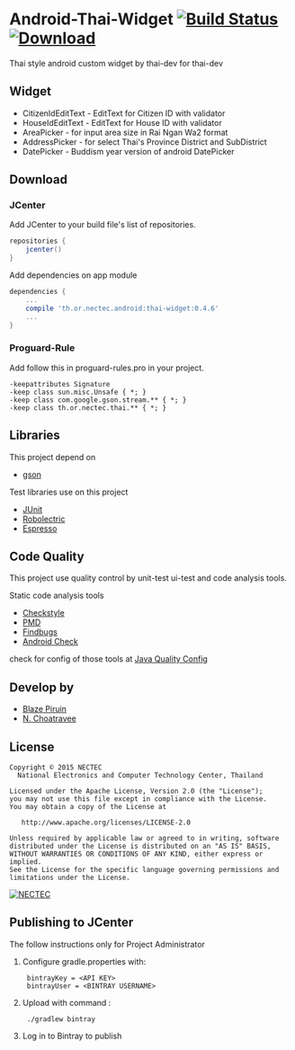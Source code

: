 # Android-Thai-Widget [![Build Status](https://travis-ci.org/nectec-wisru/android-ThaiWidget.svg?branch=master)](https://travis-ci.org/nectec-wisru/android-ThaiWidget) [ ![Download](https://api.bintray.com/packages/nectec-wisru/maven/thai-widget/images/download.svg) ](https://bintray.com/nectec-wisru/maven/thai-widget/_latestVersion)

Thai style android custom widget by thai-dev for thai-dev

## Widget

- CitizenIdEditText - EditText for Citizen ID with validator
- HouseIdEditText - EditText for House ID with validator
- AreaPicker - for input area size in Rai Ngan Wa2 format
- AddressPicker - for select Thai's Province District and SubDistrict
- DatePicker - Buddism year version of android DatePicker

## Download

### JCenter

Add JCenter to your build file's list of repositories.

```gradle
repositories {
    jcenter()
}
```

Add dependencies on app module

```gradle
dependencies {
    ...
    compile 'th.or.nectec.android:thai-widget:0.4.6'
    ...
}
```

### Proguard-Rule

Add follow this in proguard-rules.pro in your project.

```proguard
-keepattributes Signature
-keep class sun.misc.Unsafe { *; }
-keep class com.google.gson.stream.** { *; }
-keep class th.or.nectec.thai.** { *; }
```

## Libraries
This project depend on

- [gson](https://github.com/google/gson)

Test libraries use on this project

- [JUnit](http://junit.org/)
- [Robolectric](http://robolectric.org/)
- [Espresso](https://google.github.io/android-testing-support-library/)

## Code Quality

This project use quality control by unit-test ui-test and code analysis tools.

Static code analysis tools

- [Checkstyle](http://checkstyle.sourceforge.net/) 
- [PMD](https://pmd.github.io/)
- [Findbugs](http://findbugs.sourceforge.net/)
- [Android Check](https://github.com/noveogroup/android-check)

check for config of those tools at [Java Quality Config](https://github.com/Blazei/java-quality-config)

## Develop by

- [Blaze Piruin](https://github.com/Blazei)
- [N. Choatravee](https://github.com/chncs23)

License
--------

    Copyright © 2015 NECTEC
      National Electronics and Computer Technology Center, Thailand

    Licensed under the Apache License, Version 2.0 (the "License");
    you may not use this file except in compliance with the License.
    You may obtain a copy of the License at

       http://www.apache.org/licenses/LICENSE-2.0

    Unless required by applicable law or agreed to in writing, software
    distributed under the License is distributed on an "AS IS" BASIS,
    WITHOUT WARRANTIES OR CONDITIONS OF ANY KIND, either express or implied.
    See the License for the specific language governing permissions and
    limitations under the License.
    

[![NECTEC](http://www.nectec.or.th/themes/nectec/img/logo.png)](https://www.nectec.or.th)

Publishing to JCenter
---------
The follow instructions only for Project Administrator

1. Configure gradle.properties with:
    
        bintrayKey = <API KEY>
        bintrayUser = <BINTRAY USERNAME>

2. Upload with command :

        ./gradlew bintray
    
3. Log in to Bintray to publish

    

